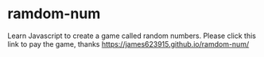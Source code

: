 # ramdom-num
Learn Javascript to create a game called random numbers.
Please click this link to pay the game, thanks
https://james623915.github.io/ramdom-num/
